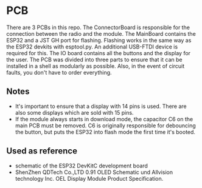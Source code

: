 # PCB

There are 3 PCBs in this repo. The ConnectorBoard is responsible for the connection between the radio and the module. The MainBoard contains the ESP32 and a JST GH port for flashing. Flashing works in the same way as the ESP32 devkits with esptool.py. An additional USB-FTDI device is required for this. The IO board contains all the buttons and the display for the user. The PCB was divided into three parts to ensure that it can be installed in a shell as modularly as possible. Also, in the event of circuit faults, you don't have to order everything.

## Notes

- It's important to ensure that a display with 14 pins is used. There are also some displays which are sold with 15 pins.
- If the module always starts in download mode, the capacitor C6 on the main PCB must be removed. C6 is originally responsible for debouncing the button, but puts the ESP32 into flash mode the first time it's booted.

## Used as reference

- schematic of the ESP32 DevKitC development board
- ShenZhen QDTech Co.,LTD 0.91 OLED Schematic und Allvision technology Inc. OEL Display Module Product Specification.
